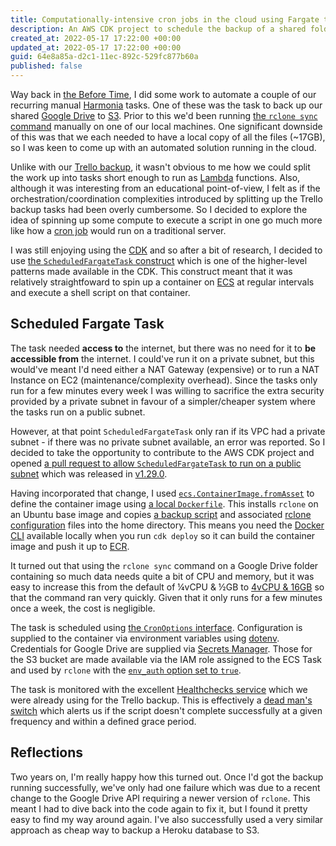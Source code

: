 ```yaml
---
title: Computationally-intensive cron jobs in the cloud using Fargate tasks
description: An AWS CDK project to schedule the backup of a shared folder in Google Drive to Amazon S3 using a scheduled Fargate task on Amazon ECS to run `rclone sync`
created_at: 2022-05-17 17:22:00 +00:00
updated_at: 2022-05-17 17:22:00 +00:00
guid: 64e8a85a-d2c1-11ec-892c-529fc877b60a
published: false
---
```


Way back in [the Before Time], I did some work to automate a couple of our recurring manual [Harmonia] tasks. One of these was the task to back up our shared [Google Drive] to [S3]. Prior to this we'd been running [the `rclone sync` command] manually on one of our local machines. One significant downside of this was that we each needed to have a local copy of all the files (~17GB), so I was keen to come up with an automated solution running in the cloud.

Unlike with our [Trello backup], it wasn't obvious to me how we could split the work up into tasks short enough to run as [Lambda] functions. Also, although it was interesting from an educational point-of-view, I felt as if the orchestration/coordination complexities introduced by splitting up the Trello backup tasks had been overly cumbersome. So I decided to explore the idea of spinning up some compute to execute a script in one go much more like how a [cron job] would run on a traditional server.

I was still enjoying using the [CDK] and so after a bit of research, I decided to use [the `ScheduledFargateTask` construct] which is one of the higher-level patterns made available in the CDK. This construct meant that it was relatively straightfoward to spin up a container on [ECS] at regular intervals and execute a shell script on that container.

## Scheduled Fargate Task

The task needed **access to** the internet, but there was no need for it to **be accessible from** the internet. I could've run it on a private subnet, but this would've meant I'd need either a NAT Gateway (expensive) or to run a NAT Instance on EC2 (maintenance/complexity overhead). Since the tasks only run for a few minutes every week I was willing to sacrifice the extra security provided by a private subnet in favour of a simpler/cheaper system where the tasks run on a public subnet.

However, at that point `ScheduledFargateTask` only ran if its VPC had a private subnet - if there was no private subnet available, an error was reported. So I decided to take the opportunity to contribute to the AWS CDK project and opened [a pull request to allow `ScheduledFargateTask` to run on a public subnet][pr-6624] which was released in [v1.29.0].

Having incorporated that change, I used [`ecs.ContainerImage.fromAsset`] to define the container image using [a local `Dockerfile`]. This installs `rclone` on an Ubuntu base image and copies [a backup script] and associated [rclone configuration] files into the home directory. This means you need the [Docker CLI] available locally when you run `cdk deploy` so it can build the container image and push it up to [ECR].

It turned out that using the `rclone sync` command on a Google Drive folder containing so much data needs quite a bit of CPU and memory, but it was easy to increase this from the default of ¼vCPU & ½GB to [4vCPU & 16GB] so that the command ran very quickly. Given that it only runs for a few minutes once a week, the cost is negligible.

The task is scheduled using [the `CronOptions` interface]. Configuration is supplied to the container via environment variables using [dotenv]. Credentials for Google Drive are supplied via [Secrets Manager]. Those for the S3 bucket are made available via the IAM role assigned to the ECS Task and used by `rclone` with the [`env_auth` option set to `true`][rclone-s3-auth].

The task is monitored with the excellent [Healthchecks service] which we were already using for the Trello backup. This is effectively a [dead man's switch] which alerts us if the script doesn't complete successfully at a given frequency and within a defined grace period.

## Reflections

Two years on, I'm really happy how this turned out. Once I'd got the backup running successfully, we've only had one failure which was due to a recent change to the Google Drive API requiring a newer version of `rclone`. This meant I had to dive back into the code again to fix it, but I found it pretty easy to find my way around again. I've also successfully used a very similar approach as cheap way to backup a Heroku database to S3.

[the Before Time]: https://www.urbandictionary.com/define.php?term=The+Before+Time
[Harmonia]: https://harmonia.io/
[Google Drive]: https://www.google.com/drive/
[S3]: https://aws.amazon.com/s3/
[the `rclone sync` command]: https://rclone.org/commands/rclone_sync/
[Trello backup]: /2020-03-30-automatic-backup-of-trello-boards-to-s3-using-aws-cdk
[Lambda]: https://aws.amazon.com/lambda/
[cron job]: https://en.wikipedia.org/wiki/Cron
[CDK]: https://aws.amazon.com/cdk/
[the `ScheduledFargateTask` construct]: https://docs.aws.amazon.com/cdk/api/v1/docs/@aws-cdk_aws-ecs-patterns.ScheduledFargateTask.html
[ECS]: https://aws.amazon.com/ecs/
[pr-6624]: https://github.com/aws/aws-cdk/pull/6624
[`ecs.ContainerImage.fromAsset`]: https://docs.aws.amazon.com/cdk/api/v1/docs/@aws-cdk_aws-ecs.ContainerImage.html#static-fromwbrassetdirectory-props
[v1.29.0]: https://github.com/aws/aws-cdk/releases/tag/v1.29.0
[a local `Dockerfile`]: https://github.com/freerange/google-drive-backup/blob/ffc52080da5de7b780ba6b50352d0147ffad793e/local-image/Dockerfile
[a backup script]: https://github.com/freerange/google-drive-backup/blob/ffc52080da5de7b780ba6b50352d0147ffad793e/local-image/home/backup.sh
[rclone configuration]: https://github.com/freerange/google-drive-backup/blob/ffc52080da5de7b780ba6b50352d0147ffad793e/local-image/home/rclone.conf
[ECR]: https://aws.amazon.com/ecr/
[Docker CLI]: https://docs.docker.com/engine/reference/commandline/cli/
[4vCPU & 16GB]: https://github.com/freerange/google-drive-backup/blob/ffc52080da5de7b780ba6b50352d0147ffad793e/lib/google-drive-backup-stack.ts#L30-L31
[the `CronOptions` interface]: https://docs.aws.amazon.com/cdk/api/latest/docs/@aws-cdk_aws-applicationautoscaling.CronOptions.html
[dotenv]: https://www.npmjs.com/package/dotenv
[rclone-s3-auth]: https://rclone.org/s3/#authentication
[Secrets Manager]: https://aws.amazon.com/secrets-manager/
[Healthchecks service]: https://healthchecks.io/
[dead man's switch]: https://en.wikipedia.org/wiki/Dead_man%27s_switch
